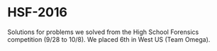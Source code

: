 # HSF-2016
Solutions for problems we solved from the High School Forensics competition (9/28 to 10/8). We placed 6th in West US (Team Omega).
